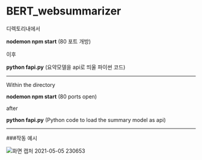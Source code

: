 # BERT_websummarizer      

      
디렉토리내에서

**nodemon npm start**    (80 포트 개방)

이후

**python fapi.py**    (요약모델을 api로 띄울 파이썬 코드)

---------------------------------------

Within the directory

**nodemon npm start** (80 ports open)

after

**python fapi.py** (Python code to load the summary model as api)

---------------------------------------

###작동 예시

![화면 캡처 2021-05-05 230653](https://user-images.githubusercontent.com/62196278/117154478-d7dbd300-adf6-11eb-8cb3-f6e7c75ad53b.jpg)
